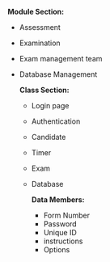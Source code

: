 **Module Section:**
- Assessment
- Examination
- Exam management team
- Database Management

  **Class Section:**
  - Login page
  - Authentication
  - Candidate
  - Timer
  - Exam
  - Database

    **Data Members:**
    - Form Number
    - Password
    - Unique ID
    - instructions
    - Options
